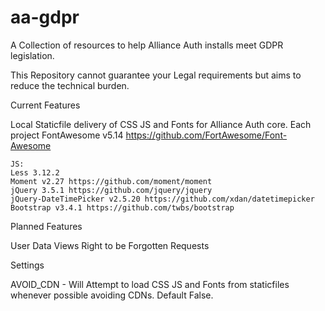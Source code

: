 # aa-gdpr

A Collection of resources to help Alliance Auth installs meet GDPR legislation.

This Repository cannot guarantee your Legal requirements but aims to reduce the technical burden.

Current Features

Local Staticfile delivery of CSS JS and Fonts for Alliance Auth core. Each project 
    FontAwesome v5.14 https://github.com/FortAwesome/Font-Awesome

    JS:
    Less 3.12.2
    Moment v2.27 https://github.com/moment/moment
    jQuery 3.5.1 https://github.com/jquery/jquery
    jQuery-DateTimePicker v2.5.20 https://github.com/xdan/datetimepicker
    Bootstrap v3.4.1 https://github.com/twbs/bootstrap

Planned Features

User Data Views
Right to be Forgotten Requests

Settings

AVOID_CDN - Will Attempt to load CSS JS and Fonts from staticfiles whenever possible avoiding CDNs. Default False.